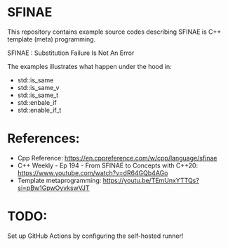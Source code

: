 # SFINAE

This repository contains example source codes describing SFINAE is C++ template (meta) programming.

SFINAE : Substitution Failure Is Not An Error

The examples illustrates what happen under the hood in:

- std::is_same
- std::is_same_v
- std::is_same_t
- std::enbale_if
- std::enable_if_t

# References:
- Cpp Reference: https://en.cppreference.com/w/cpp/language/sfinae
- C++ Weekly - Ep 194 - From SFINAE to Concepts with C++20: https://www.youtube.com/watch?v=dR64GQb4AGo
- Template metaprogramming: https://youtu.be/TEmUnxYTTQs?si=pBw1GpwOyvkswVJT

# TODO:
Set up GitHub Actions by configuring the self-hosted runner!

